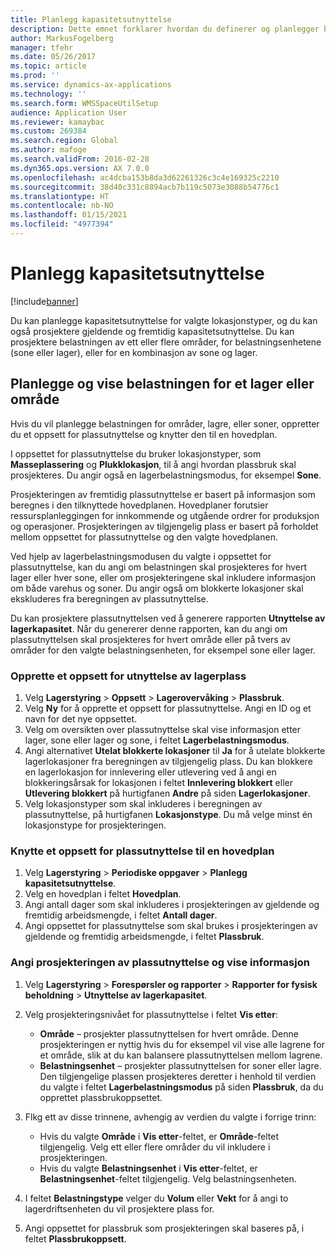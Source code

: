 ```yaml
---
title: Planlegg kapasitetsutnyttelse
description: Dette emnet forklarer hvordan du definerer og planlegger belastningen på et lager.
author: MarkusFogelberg
manager: tfehr
ms.date: 05/26/2017
ms.topic: article
ms.prod: ''
ms.service: dynamics-ax-applications
ms.technology: ''
ms.search.form: WMSSpaceUtilSetup
audience: Application User
ms.reviewer: kamaybac
ms.custom: 269384
ms.search.region: Global
ms.author: mafoge
ms.search.validFrom: 2016-02-28
ms.dyn365.ops.version: AX 7.0.0
ms.openlocfilehash: ac4dcba153b8da3d62261326c3c4e169325c2210
ms.sourcegitcommit: 38d40c331c8894acb7b119c5073e3088b54776c1
ms.translationtype: HT
ms.contentlocale: nb-NO
ms.lasthandoff: 01/15/2021
ms.locfileid: "4977394"
---
```

# <a name="schedule-load-utilization"></a>Planlegg kapasitetsutnyttelse

[!include[banner](../includes/banner.md)]

Du kan planlegge kapasitetsutnyttelse for valgte lokasjonstyper, og du kan også prosjektere gjeldende og fremtidig kapasitetsutnyttelse. Du kan prosjektere belastningen av ett eller flere områder, for belastningsenhetene (sone eller lager), eller for en kombinasjon av sone og lager.

## <a name="schedule-and-view-the-load-for-a-warehouse-or-site"></a>Planlegge og vise belastningen for et lager eller område

Hvis du vil planlegge belastningen for områder, lagre, eller soner, oppretter du et oppsett for plassutnyttelse og knytter den til en hovedplan.

I oppsettet for plassutnyttelse du bruker lokasjonstyper, som **Masseplassering** og **Plukklokasjon**, til å angi hvordan plassbruk skal prosjekteres. Du angir også en lagerbelastningsmodus, for eksempel **Sone**.

Prosjekteringen av fremtidig plassutnyttelse er basert på informasjon som beregnes i den tilknyttede hovedplanen. Hovedplaner forutsier ressursplanleggingen for innkommende og utgående ordrer for produksjon og operasjoner. Prosjekteringen av tilgjengelig plass er basert på forholdet mellom oppsettet for plassutnyttelse og den valgte hovedplanen.

Ved hjelp av lagerbelastningsmodusen du valgte i oppsettet for plassutnyttelse, kan du angi om belastningen skal prosjekteres for hvert lager eller hver sone, eller om prosjekteringene skal inkludere informasjon om både varehus og soner. Du angir også om blokkerte lokasjoner skal ekskluderes fra beregningen av plassutnyttelse.

Du kan prosjektere plassutnyttelsen ved å generere rapporten **Utnyttelse av lagerkapasitet**. Når du genererer denne rapporten, kan du angi om plassutnyttelsen skal prosjekteres for hvert område eller på tvers av områder for den valgte belastningsenheten, for eksempel sone eller lager.

### <a name="create-a-space-utilization-setup-for-a-warehouse"></a>Opprette et oppsett for utnyttelse av lagerplass

1. Velg **Lagerstyring** \> **Oppsett** \> **Lagerovervåking** \> **Plassbruk**.
2. Velg **Ny** for å opprette et oppsett for plassutnyttelse. Angi en ID og et navn for det nye oppsettet.
3. Velg om oversikten over plassutnyttelse skal vise informasjon etter lager, sone eller lager og sone, i feltet **Lagerbelastningsmodus**.
4. Angi alternativet **Utelat blokkerte lokasjoner** til **Ja** for å utelate blokkerte lagerlokasjoner fra beregningen av tilgjengelig plass. Du kan blokkere en lagerlokasjon for innlevering eller utlevering ved å angi en blokkeringsårsak for lokasjonen i feltet **Innlevering blokkert** eller **Utlevering blokkert** på hurtigfanen **Andre** på siden **Lagerlokasjoner**.
5. Velg lokasjonstyper som skal inkluderes i beregningen av plassutnyttelse, på hurtigfanen **Lokasjonstype**. Du må velge minst én lokasjonstype for prosjekteringen.

### <a name="associate-a-space-utilization-setup-with-a-master-plan"></a>Knytte et oppsett for plassutnyttelse til en hovedplan

1. Velg **Lagerstyring** \> **Periodiske oppgaver** \> **Planlegg kapasitetsutnyttelse**.
2. Velg en hovedplan i feltet **Hovedplan**.
3. Angi antall dager som skal inkluderes i prosjekteringen av gjeldende og fremtidig arbeidsmengde, i feltet **Antall dager**.
4. Angi oppsettet for plassutnyttelse som skal brukes i prosjekteringen av gjeldende og fremtidig arbeidsmengde, i feltet **Plassbruk**.

### <a name="specify-the-load-utilization-projection-and-view-information"></a>Angi prosjekteringen av plassutnyttelse og vise informasjon

1. Velg **Lagerstyring** \> **Forespørsler og rapporter** \> **Rapporter for fysisk beholdning** \> **Utnyttelse av lagerkapasitet**.
2. Velg prosjekteringsnivået for plassutnyttelse i feltet **Vis etter**:

    - **Område** – prosjekter plassutnyttelsen for hvert område. Denne prosjekteringen er nyttig hvis du for eksempel vil vise alle lagrene for et område, slik at du kan balansere plassutnyttelsen mellom lagrene.
    - **Belastningsenhet** – prosjekter plassutnyttelsen for soner eller lagre. Den tilgjengelige plassen prosjekteres deretter i henhold til verdien du valgte i feltet **Lagerbelastningsmodus** på siden **Plassbruk**, da du opprettet plassbrukoppsettet.

3. Flkg ett av disse trinnene, avhengig av verdien du valgte i forrige trinn:

    - Hvis du valgte **Område** i **Vis etter**-feltet, er **Område**-feltet tilgjengelig. Velg ett eller flere områder du vil inkludere i prosjekteringen.
    - Hvis du valgte **Belastningsenhet** i **Vis etter**-feltet, er **Belastningsenhet**-feltet tilgjengelig. Velg belastningsenheten.

4. I feltet **Belastningstype** velger du **Volum** eller **Vekt** for å angi to lagerdriftsenheten du vil prosjektere plass for.
5. Angi oppsettet for plassbruk som prosjekteringen skal baseres på, i feltet **Plassbrukoppsett**.
